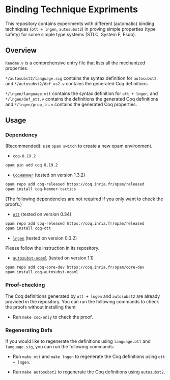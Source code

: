# Binding Technique Expriments

This repository contains experiments with different (automatic) binding techniques (`ott + lngen`, `autosubst2`) in proving simple properties (type safety) for some simple type systems (STLC, System F, Fsub).

## Overview

`Readme.v` is a comprehensive entry file that lists all the mechanized properties.

`*/autosubst2/language.sig` contains the syntax definition for `autosubst2`, and `*/autosubst2/def_as2.v` contains the generated Coq definitions.

`*/lngen/language.ott` contains the syntax definition for `ott + lngen`, and `*/lngen/def_ott.v` contains the definitions the generated Coq definitions and `*/lngen/prop_ln.v` contains the generated Coq properties.

## Usage

### Dependency

(Recommended): use `opam switch` to create a new opam environment.

- `coq-8.19.2`

```bash
opam pin add coq 8.19.2
```

- [`CoqHammer`](https://github.com/lukaszcz/coqhammer) (tested on version 1.3.2)


```bash
opam repo add coq-released https://coq.inria.fr/opam/released
opam install coq-hammer-tactics
```

(The following dependencies are not required if you only want to check the proofs.)

- [`ott`](https://github.com/ott-lang/ott)  (tested on version 0.34)

```bash
opam repo add coq-released https://coq.inria.fr/opam/released
opam install coq-ott
```

- [`lngen`](https://github.com/plclub/lngen) (tested on version 0.3.2)

Please follow the instruction in its repository.

- [`autosubst-ocaml`](https://github.com/uds-psl/autosubst-ocaml) (tested on version 1.1)

```bash
opam repo add coq-core-dev https://coq.inria.fr/opam/core-dev
opam install coq-autosubst-ocaml
```

### Proof-checking

The Coq definitions generated by `ott + lngen` and `autosubst2` are already provided in the repository. You can run the following commands to check the proofs without installing them:

- Run `make coq-only` to check the proof.

### Regenerating Defs

If you would like to regenerate the definitions using `language.ott` and `language.sig`, you can run the following commands:

- Run `make ott` and `make lngen` to regenerate the Coq definitions using `ott + lngen`.

- Run `make autosubst2` to regenerate the Coq definitions using `autosubst2`.
